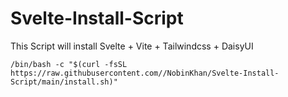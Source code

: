 # Svelte-Install-Script

This Script will install Svelte + Vite + Tailwindcss + DaisyUI

`/bin/bash -c "$(curl -fsSL https://raw.githubusercontent.com//NobinKhan/Svelte-Install-Script/main/install.sh)"`
